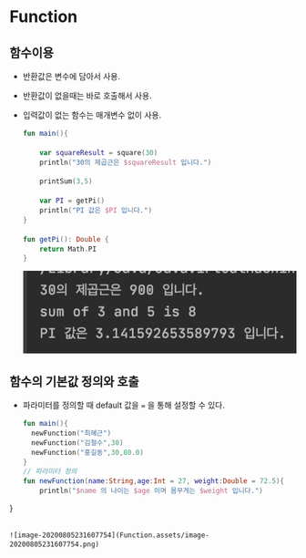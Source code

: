 # Function

## 함수이용

* 반환값은 변수에 담아서 사용.

* 반환값이 없을때는 바로 호출해서 사용.

* 입력값이 없는 함수는 매개변수 없이 사용.

  ```kotlin
  fun main(){
  
      var squareResult = square(30)
      println("30의 제곱근은 $squareResult 입니다.")
  
      printSum(3,5)
  
      var PI = getPi()
      println("PI 값은 $PI 입니다.")
  }
  
  fun getPi(): Double {
      return Math.PI
  }
  ```

  ![image-20200805230805149](Function.assets/image-20200805230805149.png)

## 함수의 기본값 정의와 호출

* 파라미터를 정의할 때 default 값을 `=` 을 통해 설정할 수 있다.

  ```kotlin
  fun main(){
    newFunction("최혜근")
    newFunction("김철수",30)
    newFunction("홍길동",30,80.0)
  }
  // 파라미터 정의
  fun newFunction(name:String,age:Int = 27, weight:Double = 72.5){
      println("$name 의 나이는 $age 이며 몸무게는 $weight 입니다.")
}
  ```
  
  ![image-20200805231607754](Function.assets/image-20200805231607754.png)
  
  
  
  

